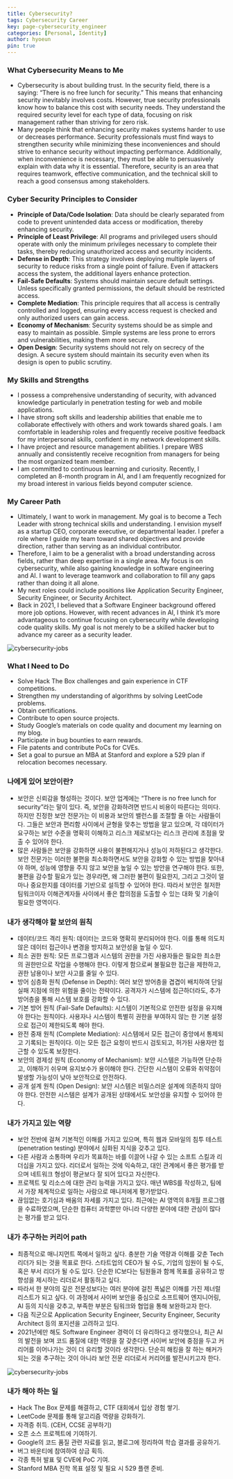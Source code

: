 ```yaml
---
title: Cybersecurity?
tags: Cybersecurity Career
key: page-cybersecurity_engineer
categories: [Personal, Identity]
author: hyoeun
pin: true
---
```


### What Cybersecurity Means to Me
* Cybersecurity is about building trust. In the security field, there is a saying: “There is no free lunch for security.” This means that enhancing security inevitably involves costs. However, true security professionals know how to balance this cost with security needs. They understand the required security level for each type of data, focusing on risk management rather than striving for zero risk.
* Many people think that enhancing security makes systems harder to use or decreases performance. Security professionals must find ways to strengthen security while minimizing these inconveniences and should strive to enhance security without impacting performance. Additionally, when inconvenience is necessary, they must be able to persuasively explain with data why it is essential. Therefore, security is an area that requires teamwork, effective communication, and the technical skill to reach a good consensus among stakeholders.

### Cyber Security Principles to Consider
* **Principle of Data/Code Isolation**: Data should be clearly separated from code to prevent unintended data access or modification, thereby enhancing security.
* **Principle of Least Privilege**: All programs and privileged users should operate with only the minimum privileges necessary to complete their tasks, thereby reducing unauthorized access and security incidents.
* **Defense in Depth**: This strategy involves deploying multiple layers of security to reduce risks from a single point of failure. Even if attackers access the system, the additional layers enhance protection.
* **Fail-Safe Defaults**: Systems should maintain secure default settings. Unless specifically granted permissions, the default should be restricted access.
* **Complete Mediation**: This principle requires that all access is centrally controlled and logged, ensuring every access request is checked and only authorized users can gain access.
* **Economy of Mechanism**: Security systems should be as simple and easy to maintain as possible. Simple systems are less prone to errors and vulnerabilities, making them more secure.
* **Open Design**: Security systems should not rely on secrecy of the design. A secure system should maintain its security even when its design is open to public scrutiny.

### My Skills and Strengths
* I possess a comprehensive understanding of security, with advanced knowledge particularly in penetration testing for web and mobile applications.
* I have strong soft skills and leadership abilities that enable me to collaborate effectively with others and work towards shared goals. I am comfortable in leadership roles and frequently receive positive feedback for my interpersonal skills, confident in my network development skills.
* I have project and resource management abilities. I prepare WBS annually and consistently receive recognition from managers for being the most organized team member.
* I am committed to continuous learning and curiosity. Recently, I completed an 8-month program in AI, and I am frequently recognized for my broad interest in various fields beyond computer science.

### My Career Path
* Ultimately, I want to work in management. My goal is to become a Tech Leader with strong technical skills and understanding. I envision myself as a startup CEO, corporate executive, or departmental leader. I prefer a role where I guide my team toward shared objectives and provide direction, rather than serving as an individual contributor.
* Therefore, I aim to be a generalist with a broad understanding across fields, rather than deep expertise in a single area. My focus is on cybersecurity, while also gaining knowledge in software engineering and AI. I want to leverage teamwork and collaboration to fill any gaps rather than doing it all alone.
* My next roles could include positions like Application Security Engineer, Security Engineer, or Security Architect.
* Back in 2021, I believed that a Software Engineer background offered more job options. However, with recent advances in AI, I think it’s more advantageous to continue focusing on cybersecurity while developing code quality skills. My goal is not merely to be a skilled hacker but to advance my career as a security leader.

![cybersecurity-jobs](/assets/images/cybersecurity_jobs.jpeg)

### What I Need to Do
* Solve Hack The Box challenges and gain experience in CTF competitions.
* Strengthen my understanding of algorithms by solving LeetCode problems.
* Obtain certifications.
* Contribute to open source projects.
* Study Google’s materials on code quality and document my learning on my blog.
* Participate in bug bounties to earn rewards.
* File patents and contribute PoCs for CVEs.
* Set a goal to pursue an MBA at Stanford and explore a 529 plan if relocation becomes necessary.

### 나에게 있어 보안이란?
* 보안은 신뢰감을 형성하는 것이다. 보안 업계에는 “There is no free lunch for security”라는 말이 있다. 즉, 보안을 강화하려면 반드시 비용이 따른다는 의미다. 하지만 진정한 보안 전문가는 이 비용과 보안의 밸런스를 조절할 줄 아는 사람들이다. 그들은 보안과 편리함 사이에서 균형을 맞추는 방법을 알고 있으며, 각 데이터가 요구하는 보안 수준을 명확히 이해하고 리스크 제로보다는 리스크 관리에 초점을 맞출 수 있어야 한다.
* 많은 사람들은 보안을 강화하면 사용이 불편해지거나 성능이 저하된다고 생각한다. 보안 전문가는 이러한 불편을 최소화하면서도 보안을 강화할 수 있는 방법을 찾아내야 하며, 성능에 영향을 주지 않고 보안을 높일 수 있는 방안을 연구해야 한다. 또한, 불편을 감수할 필요가 있는 경우라면, 왜 그러한 불편이 필요한지, 그리고 그것이 얼마나 중요한지를 데이터를 기반으로 설득할 수 있어야 한다. 따라서 보안은 철저한 팀워크이자 이해관계자들 사이에서 좋은 합의점을 도출할 수 있는 대화 및 기술이 필요한 영역이다.

### 내가 생각해야 할 보안의 원칙
* 데이터/코드 격리 원칙: 데이터는 코드와 명확히 분리되어야 한다. 이를 통해 의도치 않은 데이터 접근이나 변경을 방지하고 보안성을 높일 수 있다.
* 최소 권한 원칙: 모든 프로그램과 시스템의 권한을 가진 사용자들은 필요한 최소한의 권한만으로 작업을 수행해야 한다. 이렇게 함으로써 불필요한 접근을 제한하고, 권한 남용이나 보안 사고를 줄일 수 있다.
* 방어 심층화 원칙 (Defense in Depth): 여러 보안 방어층을 겹겹이 배치하여 단일 실패 지점에 의한 위험을 줄이는 전략이다. 공격자가 시스템에 접근하더라도, 추가 방어층을 통해 시스템 보호를 강화할 수 있다.
* 기본 방어 원칙 (Fail-Safe Defaults): 시스템이 기본적으로 안전한 설정을 유지해야 한다는 원칙이다. 사용자나 시스템이 특별히 권한을 부여하지 않는 한 기본 설정으로 접근이 제한되도록 해야 한다.
* 완전 중재 원칙 (Complete Mediation): 시스템에서 모든 접근이 중앙에서 통제되고 기록되는 원칙이다. 이는 모든 접근 요청이 반드시 검토되고, 허가된 사용자만 접근할 수 있도록 보장한다.
* 보안의 경제성 원칙 (Economy of Mechanism): 보안 시스템은 가능하면 단순하고, 이해하기 쉬우며 유지보수가 용이해야 한다. 간단한 시스템이 오류와 취약점이 발생할 가능성이 낮아 보안적으로 안전하다.
* 공개 설계 원칙 (Open Design): 보안 시스템은 비밀스러운 설계에 의존하지 않아야 한다. 안전한 시스템은 설계가 공개된 상태에서도 보안성을 유지할 수 있어야 한다.

### 내가 가지고 있는 역량
* 보안 전반에 걸쳐 기본적인 이해를 가지고 있으며, 특히 웹과 모바일의 침투 테스트(penetration testing) 분야에서 심화된 지식을 갖추고 있다.
* 다른 사람과 소통하며 우리가 목표하는 바를 이끌어 나갈 수 있는 소프트 스킬과 리더십을 가지고 있다. 리더로서 일하는 것에 익숙하고, 대인 관계에서 좋은 평가를 받으며 네트워크 형성이 평균보다 잘 되어 있다고 자신한다.
* 프로젝트 및 리소스에 대한 관리 능력을 가지고 있다. 매년 WBS를 작성하고, 팀에서 가장 체계적으로 일하는 사람으로 매니저에게 평가받았다.
* 끊임없는 호기심과 배움의 자세를 가지고 있다. 최근에는 AI 영역의 8개월 프로그램을 수료하였으며, 단순한 컴퓨터 과학뿐만 아니라 다양한 분야에 대한 관심이 많다는 평가를 받고 있다.

### 내가 추구하는 커리어 path
* 최종적으로 매니지먼트 쪽에서 일하고 싶다. 충분한 기술 역량과 이해를 갖춘 Tech 리더가 되는 것을 목표로 한다. 스타트업의 CEO가 될 수도, 기업의 임원이 될 수도, 혹은 부서 리더가 될 수도 있다. 단순한 IC보다는 팀원들과 함께 목표를 공유하고 방향성을 제시하는 리더로서 활동하고 싶다.
* 따라서 한 분야의 깊은 전문성보다는 여러 분야에 걸친 폭넓은 이해를 가진 제너럴리스트가 되고 싶다. 이 과정에서 사이버 보안을 중심으로 소프트웨어 엔지니어링, AI 등의 지식을 갖추고, 부족한 부분은 팀워크와 협업을 통해 보완하고자 한다.
* 다음 직군으로 Application Security Engineer, Security Engineer, Security Architect 등의 포지션을 고려하고 있다.
* 2021년에만 해도 Software Engineer 경력이 더 유리하다고 생각했으나, 최근 AI의 발전을 보며 코드 품질에 대한 역량을 잘 갖춘다면 사이버 보안에 중점을 두고 커리어를 이어나가는 것이 더 유리할 것이라 생각한다. 단순히 해킹을 잘 하는 해커가 되는 것을 추구하는 것이 아니라 보안 전문 리더로서 커리어를 발전시키고자 한다.

![cybersecurity-jobs](/assets/images/cybersecurity_jobs.jpeg)

### 내가 해야 하는 일
* Hack The Box 문제를 해결하고, CTF 대회에서 입상 경험 쌓기.
* LeetCode 문제를 통해 알고리즘 역량을 강화하기.
* 자격증 취득. (CEH, CCSE 공부하기)
* 오픈 소스 프로젝트에 기여하기.
* Google의 코드 품질 관련 자료를 읽고, 블로그에 정리하여 학습 결과를 공유하기.
* 버그 바운티에 참여하여 상금 획득.
* 각종 특허 발표 및 CVE에 PoC 기여.
* Stanford MBA 진학 목표 설정 및 필요 시 529 플랜 준비.